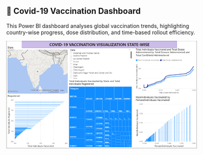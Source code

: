 ## 🦠 Covid-19 Vaccination Dashboard

This Power BI dashboard analyses global vaccination trends, highlighting country-wise progress, dose distribution, and time-based rollout efficiency.

![Covid-19 Vaccination Dashboard](Screenshot_7.png)
